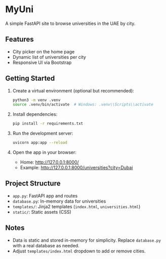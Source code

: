 # MyUni

A simple FastAPI site to browse universities in the UAE by city.

## Features

- City picker on the home page
- Dynamic list of universities per city
- Responsive UI via Bootstrap

## Getting Started

1. Create a virtual environment (optional but recommended):
   
   ```bash
   python3 -m venv .venv
   source .venv/bin/activate  # Windows: .venv\\Scripts\\activate
   ```

2. Install dependencies:
   
   ```bash
   pip install -r requirements.txt
   ```

3. Run the development server:
   
   ```bash
   uvicorn app:app --reload
   ```

4. Open the app in your browser:
   
   - Home: http://127.0.0.1:8000/
   - Example: http://127.0.0.1:8000/universities?city=Dubai

## Project Structure

- `app.py`: FastAPI app and routes
- `database.py`: In-memory data for universities
- `templates/`: Jinja2 templates (`index.html`, `universities.html`)
- `static/`: Static assets (CSS)

## Notes

- Data is static and stored in-memory for simplicity. Replace `database.py` with a real database as needed.
- Adjust `templates/index.html` dropdown to add or remove cities.
